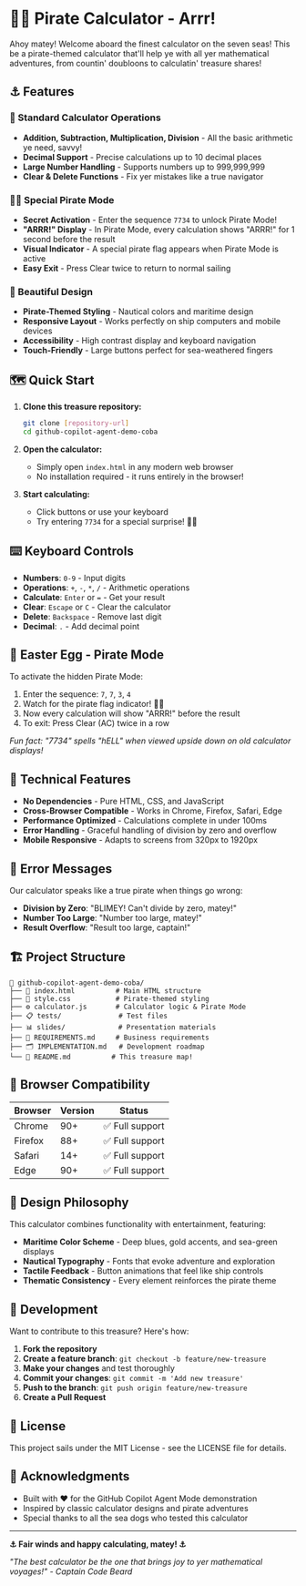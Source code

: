 # 🏴‍☠️ Pirate Calculator - Arrr!

Ahoy matey! Welcome aboard the finest calculator on the seven seas! This be a pirate-themed calculator that'll help ye with all yer mathematical adventures, from countin' doubloons to calculatin' treasure shares!

## ⚓ Features

### 🧮 Standard Calculator Operations
- **Addition, Subtraction, Multiplication, Division** - All the basic arithmetic ye need, savvy!
- **Decimal Support** - Precise calculations up to 10 decimal places
- **Large Number Handling** - Supports numbers up to 999,999,999
- **Clear & Delete Functions** - Fix yer mistakes like a true navigator

### 🏴‍☠️ Special Pirate Mode
- **Secret Activation** - Enter the sequence `7734` to unlock Pirate Mode!
- **"ARRR!" Display** - In Pirate Mode, every calculation shows "ARRR!" for 1 second before the result
- **Visual Indicator** - A special pirate flag appears when Pirate Mode is active
- **Easy Exit** - Press Clear twice to return to normal sailing

### 🎨 Beautiful Design
- **Pirate-Themed Styling** - Nautical colors and maritime design
- **Responsive Layout** - Works perfectly on ship computers and mobile devices
- **Accessibility** - High contrast display and keyboard navigation
- **Touch-Friendly** - Large buttons perfect for sea-weathered fingers

## 🗺️ Quick Start

1. **Clone this treasure repository:**
   ```bash
   git clone [repository-url]
   cd github-copilot-agent-demo-coba
   ```

2. **Open the calculator:**
   - Simply open `index.html` in any modern web browser
   - No installation required - it runs entirely in the browser!

3. **Start calculating:**
   - Click buttons or use your keyboard
   - Try entering `7734` for a special surprise! 🏴‍☠️

## ⌨️ Keyboard Controls

- **Numbers**: `0-9` - Input digits
- **Operations**: `+`, `-`, `*`, `/` - Arithmetic operations
- **Calculate**: `Enter` or `=` - Get your result
- **Clear**: `Escape` or `C` - Clear the calculator
- **Delete**: `Backspace` - Remove last digit
- **Decimal**: `.` - Add decimal point

## 🎯 Easter Egg - Pirate Mode

To activate the hidden Pirate Mode:
1. Enter the sequence: `7`, `7`, `3`, `4`
2. Watch for the pirate flag indicator! 🏴‍☠️
3. Now every calculation will show "ARRR!" before the result
4. To exit: Press Clear (AC) twice in a row

*Fun fact: "7734" spells "hELL" when viewed upside down on old calculator displays!*

## 🧪 Technical Features

- **No Dependencies** - Pure HTML, CSS, and JavaScript
- **Cross-Browser Compatible** - Works in Chrome, Firefox, Safari, Edge
- **Performance Optimized** - Calculations complete in under 100ms
- **Error Handling** - Graceful handling of division by zero and overflow
- **Mobile Responsive** - Adapts to screens from 320px to 1920px

## 🚨 Error Messages

Our calculator speaks like a true pirate when things go wrong:
- **Division by Zero**: "BLIMEY! Can't divide by zero, matey!"
- **Number Too Large**: "Number too large, matey!"
- **Result Overflow**: "Result too large, captain!"

## 🏗️ Project Structure

```
📁 github-copilot-agent-demo-coba/
├── 📄 index.html          # Main HTML structure
├── 🎨 style.css           # Pirate-themed styling
├── ⚙️ calculator.js       # Calculator logic & Pirate Mode
├── 📋 tests/              # Test files
├── 📊 slides/             # Presentation materials
├── 📝 REQUIREMENTS.md     # Business requirements
├── 🗂️ IMPLEMENTATION.md   # Development roadmap
└── 📖 README.md          # This treasure map!
```

## 🧭 Browser Compatibility

| Browser | Version | Status |
|---------|---------|--------|
| Chrome  | 90+     | ✅ Full support |
| Firefox | 88+     | ✅ Full support |
| Safari  | 14+     | ✅ Full support |
| Edge    | 90+     | ✅ Full support |

## 🎨 Design Philosophy

This calculator combines functionality with entertainment, featuring:
- **Maritime Color Scheme** - Deep blues, gold accents, and sea-green displays
- **Nautical Typography** - Fonts that evoke adventure and exploration
- **Tactile Feedback** - Button animations that feel like ship controls
- **Thematic Consistency** - Every element reinforces the pirate theme

## 🔧 Development

Want to contribute to this treasure? Here's how:

1. **Fork the repository**
2. **Create a feature branch**: `git checkout -b feature/new-treasure`
3. **Make your changes** and test thoroughly
4. **Commit your changes**: `git commit -m 'Add new treasure'`
5. **Push to the branch**: `git push origin feature/new-treasure`
6. **Create a Pull Request**

## 📜 License

This project sails under the MIT License - see the LICENSE file for details.

## 🙏 Acknowledgments

- Built with ❤️ for the GitHub Copilot Agent Mode demonstration
- Inspired by classic calculator designs and pirate adventures
- Special thanks to all the sea dogs who tested this calculator

---

**⚓ Fair winds and happy calculating, matey! ⚓**

*"The best calculator be the one that brings joy to yer mathematical voyages!"*
*- Captain Code Beard*